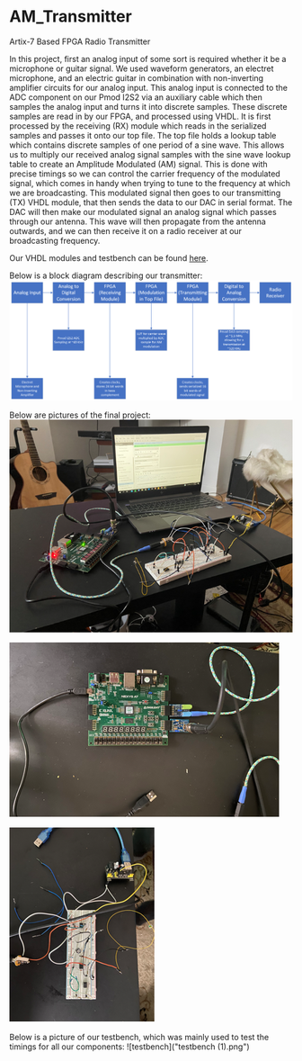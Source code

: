 # AM_Transmitter
Artix-7 Based FPGA Radio Transmitter

In this project, first an analog input of some sort is required whether it be a microphone or guitar signal. We used waveform generators, an electret microphone, and an electric guitar in combination with non-inverting amplifier circuits for our analog input. This analog input is connected to the ADC component on our Pmod I2S2 via an auxiliary cable which then samples the analog input and turns it into discrete samples. These discrete samples are read in by our FPGA, and processed using VHDL. It is first processed by the receiving (RX) module which reads in the serialized samples and passes it onto our top file. The top file holds a lookup table which contains discrete samples of one period of a sine wave. This allows us to multiply our received analog signal samples with the sine wave lookup table to create an Amplitude Modulated (AM) signal. This is done with precise timings so we can control the carrier frequency of the modulated signal, which comes in handy when trying to tune to the frequency at which we are broadcasting. This modulated signal then goes to our transmitting (TX) VHDL module, that then sends the data to our DAC in serial format. The DAC will then make our modulated signal an analog signal which passes through our antenna. This wave will then propagate from the antenna outwards, and we can then receive it on a radio receiver at our broadcasting frequency.

Our VHDL modules and testbench can be found [here](/radio3/radio3.srcs/sources_1).

Below is a block diagram describing our transmitter:
![block_diagram](project_block.png)

Below are pictures of the final project:
![overall](Overall.png)

![FPGA](FPGA.png)

![Mic](Mic.png)

Below is a picture of our testbench, which was mainly used to test the timings for all our components:
![testbench]("testbench (1).png")
